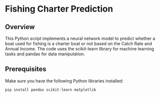 # Fishing Charter Prediction

## Overview

This Python script implements a neural network model to predict whether a boat used for fishing is a charter boat or not based on the Catch Rate and Annual Income. The code uses the scikit-learn library for machine learning tasks and pandas for data manipulation.

## Prerequisites

Make sure you have the following Python libraries installed:

```bash
pip install pandas scikit-learn matplotlib
